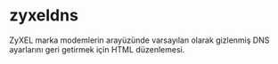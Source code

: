 # zyxeldns
ZyXEL marka modemlerin arayüzünde varsayılan olarak gizlenmiş DNS ayarlarını geri getirmek için HTML düzenlemesi.
